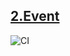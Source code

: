 [2.Event](https://elinaulli.github.io/dom-event/)
---
![CI](https://github.com/elinaulli/dom-event/actions/workflows/web.yml/badge.svg)





